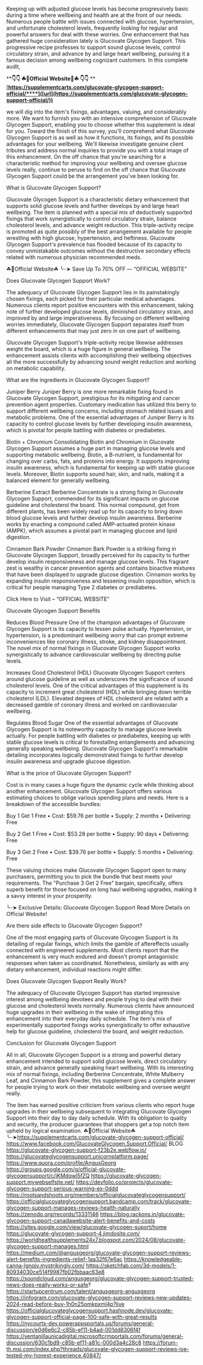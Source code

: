 Keeping up with adjusted glucose levels has become progressively basic during a time where wellbeing and health are at the front of our needs. Numerous people battle with issues connected with glucose, hypertension, and unfortunate cholesterol levels, frequently looking for regular and powerful answers for deal with these worries. One enhancement that has gathered huge consideration lately is Glucovate Glycogen Support. This progressive recipe professes to support sound glucose levels, control circulatory strain, and advance by and large heart wellbeing, pursuing it a famous decision among wellbeing cognizant customers. In this complete audit,

****👇👇 ☘📣Official Website📣☘ 👇👇**
**[**https://supplementcarts.com/glucovate-glycogen-support-official/****]([url](https://supplementcarts.com/glucovate-glycogen-support-official/))**

we will dig into the item's fixings, advantages, valuing, and considerably more. We want to furnish you with an intensive comprehension of Glucovate Glycogen Support, enabling you to choose whether this supplement is ideal for you. Toward the finish of this survey, you'll comprehend what Glucovate Glycogen Support is as well as how it functions, its fixings, and its possible advantages for your wellbeing. We'll likewise investigate genuine client tributes and address normal inquiries to provide you with a total image of this enhancement. On the off chance that you're searching for a characteristic method for improving your wellbeing and oversee glucose levels really, continue to peruse to find on the off chance that Glucovate Glycogen Support could be the arrangement you've been looking for.


What is Glucovate Glycogen Support?

Glucovate Glycogen Support is a characteristic dietary enhancement that supports solid glucose levels and further develops by and large heart wellbeing. The item is planned with a special mix of deductively supported fixings that work synergistically to control circulatory strain, balance cholesterol levels, and advance weight reduction. This triple-activity recipe is promoted as quite possibly of the best arrangement available for people wrestling with high glucose, hypertension, and heftiness. Glucovate Glycogen Support's prevalence has flooded because of its capacity to convey unmistakable outcomes without the destructive secondary effects related with numerous physician recommended meds.

☘📣Official Website☘ ╰┈➤ Save Up To 70% OFF — “OFFICIAL WEBSITE”

Does Glucovate Glycogen Support Work?

The adequacy of Glucovate Glycogen Support lies in its painstakingly chosen fixings, each picked for their particular medical advantages. Numerous clients report positive encounters with this enhancement, taking note of further developed glucose levels, diminished circulatory strain, and improved by and large imperativeness. By focusing on different wellbeing worries immediately, Glucovate Glycogen Support separates itself from different enhancements that may just zero in on one part of wellbeing.

Glucovate Glycogen Support's triple-activity recipe likewise addresses weight the board, which is a huge figure in general wellbeing. The enhancement assists clients with accomplishing their wellbeing objectives all the more successfully by advancing sound weight reduction and working on metabolic capability. 


What are the ingredients in Glucovate Glycogen Support?

Juniper Berry
Juniper Berry is one more remarkable fixing found in Glucovate Glycogen Support, prestigious for its mitigating and cancer prevention agent properties. Customary medication has utilized this berry to support different wellbeing concerns, including stomach related issues and metabolic problems. One of the essential advantages of Juniper Berry is its capacity to control glucose levels by further developing insulin awareness, which is pivotal for people battling with diabetes or prediabetes.

Biotin + Chromium
Consolidating Biotin and Chromium in Glucovate Glycogen Support assumes a huge part in managing glucose levels and supporting metabolic wellbeing. Biotin, a B-nutrient, is fundamental for changing over carbs, fats, and proteins into energy. It supports improving insulin awareness, which is fundamental for keeping up with stable glucose levels. Moreover, Biotin supports sound hair, skin, and nails, making it a balanced element for generally wellbeing.

Berberine Extract
Berberine Concentrate is a strong fixing in Glucovate Glycogen Support, commended for its significant impacts on glucose guideline and cholesterol the board. This normal compound, got from different plants, has been widely read up for its capacity to bring down blood glucose levels and further develop insulin awareness. Berberine works by enacting a compound called AMP-actuated protein kinase (AMPK), which assumes a pivotal part in managing glucose and lipid digestion.

Cinnamon Bark Powder
Cinnamon Bark Powder is a striking fixing in Glucovate Glycogen Support, broadly perceived for its capacity to further develop insulin responsiveness and manage glucose levels. This fragrant zest is wealthy in cancer prevention agents and contains bioactive mixtures that have been displayed to upgrade glucose digestion. Cinnamon works by expanding insulin responsiveness and lessening insulin opposition, which is critical for people managing Type 2 diabetes or prediabetes.

Click Here to Visit – “OFFICIAL WEBSITE”

Glucovate Glycogen Support Benefits

Reduces Blood Pressure
One of the champion advantages of Glucovate Glycogen Support is its capacity to lessen pulse actually. Hypertension, or hypertension, is a predominant wellbeing worry that can prompt extreme inconveniences like coronary illness, stroke, and kidney disappointment. The novel mix of normal fixings in Glucovate Glycogen Support works synergistically to advance cardiovascular wellbeing by directing pulse levels.

Increases Good Cholesterol (HDL)
Glucovate Glycogen Support centers around glucose guideline as well as underscores the significance of sound cholesterol levels. One of the critical advantages of this supplement is its capacity to increment great cholesterol (HDL) while bringing down terrible cholesterol (LDL). Elevated degrees of HDL cholesterol are related with a decreased gamble of coronary illness and worked on cardiovascular wellbeing.

Regulates Blood Sugar
One of the essential advantages of Glucovate Glycogen Support is its noteworthy capacity to manage glucose levels actually. For people battling with diabetes or prediabetes, keeping up with stable glucose levels is critical to forestalling entanglements and advancing generally speaking wellbeing. Glucovate Glycogen Support's remarkable detailing incorporates logically demonstrated fixings to further develop insulin awareness and upgrade glucose digestion.


What is the price of Glucovate Glycogen Support?

Cost is in many cases a huge figure the dynamic cycle while thinking about another enhancement. Glucovate Glycogen Support offers various estimating choices to oblige various spending plans and needs. Here is a breakdown of the accessible bundles:

Buy 1 Get 1 Free
•	Cost: $59.76 per bottle
•	Supply: 2 months
•	Delivering: Free

Buy 2 Get 1 Free
•	Cost: $53.28 per bottle
•	Supply: 90 days
•	Delivering: Free

Buy 3 Get 2 Free
•	Cost: $39.76 per bottle
•	Supply: 5 months
•	Delivering: Free

These valuing choices make Glucovate Glycogen Support open to many purchasers, permitting you to pick the bundle that best meets your requirements. The "Purchase 3 Get 2 Free" bargain, specifically, offers superb benefit for those focused on long haul wellbeing upgrades, making it a savvy interest in your prosperity.

╰┈➤ Exclusive Details: Glucovate Glycogen Support  Read More Details on Official Website!

Are there side effects to Glucovate Glycogen Support?

One of the most engaging parts of Glucovate Glycogen Support is its detailing of regular fixings, which limits the gamble of aftereffects usually connected with engineered supplements. Most clients report that the enhancement is very much endured and doesn't prompt antagonistic responses when taken as coordinated. Nonetheless, similarly as with any dietary enhancement, individual reactions might differ.


Does Glucovate Glycogen Support Really Work?

The adequacy of Glucovate Glycogen Support has started impressive interest among wellbeing devotees and people trying to deal with their glucose and cholesterol levels normally. Numerous clients have announced huge upgrades in their wellbeing in the wake of integrating this enhancement into their everyday daily schedule. The item's mix of experimentally supported fixings works synergistically to offer exhaustive help for glucose guideline, cholesterol the board, and weight reduction.


Conclusion for Glucovate Glycogen Support

All in all, Glucovate Glycogen Support is a strong and powerful dietary enhancement intended to support solid glucose levels, direct circulatory strain, and advance generally speaking heart wellbeing. With its interesting mix of normal fixings, including Berberine Concentrate, White Mulberry Leaf, and Cinnamon Bark Powder, this supplement gives a complete answer for people trying to work on their metabolic wellbeing and oversee weight really.

The item has earned positive criticism from various clients who report huge upgrades in their wellbeing subsequent to integrating Glucovate Glycogen Support into their day to day daily schedule. With its obligation to quality and security, the producer guarantees that shoppers get a top notch item upheld by logical examination.
☘📣Official Website☘ ╰┈➤https://supplementcarts.com/glucovate-glycogen-support-official/
https://www.facebook.com/GlucovateGlycogen.Support.Official/
BLOG
https://glucovate-glycogen-support-f23b2e.webflow.io/
https://glucovateglycogensupport.unicornplatform.page/
https://www.quora.com/profile/AngusGeorg
https://groups.google.com/g/official-glucovate-glycogensupport/c/jKMdqwl5fZQ
https://glucovate-glycogen-support.mywebselfsite.net/
https://devfolio.co/projects/glucovate-glycogen-support-serious-warning-ex-0ddd
https://rootsandshoots.org/members/officialglucovateglycogensupport/
https://officialglucovateglycogensupport.bandcamp.com/track/glucovate-glycogen-support-manages-reviews-health-naturally
https://zenodo.org/records/13331146
https://blog.rackons.in/glucovate-glycogen-support-canadawebsite-alert-benefits-and-costs
https://sites.google.com/view/glucovate-glycogen-suport/home
https://glucovate-glycogen-support-4.jimdosite.com/
https://worldhealthsupplements24x7.blogspot.com/2024/08/glucovate-glycogen-support-manages.html
https://medium.com/@angusgeorg/glucovate-glycogen-support-reviews-alert-benefits-ingredients-relief-1aa32f67e6ac
https://knowledgeable-canna-lgnqjv.mystrikingly.com/
https://sketchfab.com/3d-models/1-80934030ce514f9987fb02fbbaac63e8
https://soundcloud.com/angusgeorg/glucovate-glycogen-support-trusted-news-does-really-works-or-safe?
https://startupcentrum.com/talent/angusgeorg-angusgeorg
https://infogram.com/glucovate-glycogen-support-reviews-new-updates-2024-read-before-buy-1h0n25omkpxml4p?live
https://officialglucovateglycogensupport.hashnode.dev/glucovate-glycogen-support-official-page-100-safe-with-great-results
https://nycourts-dev.powerappsportals.us/forums/general-discussion/e0d6e6c2-c85b-ef11-b4ad-001dd8306f4f
https://ventanillaunicadigital.microsoftcrmportals.com/forums/general-discussion/630c1bd9-c85b-ef11-a81c-000d3a4c28c8
https://forum-th.msi.com/index.php?threads/glucovate-glycogen-support-reviews-ive-tested-my-honest-experience.40847/

